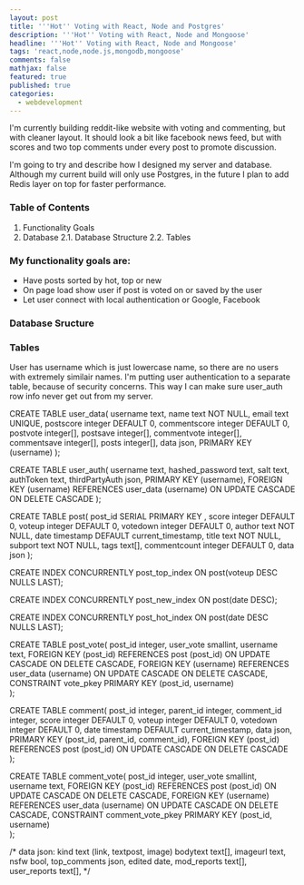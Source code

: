 ```yaml
---
layout: post
title: '''Hot'' Voting with React, Node and Postgres'
description: '''Hot'' Voting with React, Node and Mongoose'
headline: '''Hot'' Voting with React, Node and Mongoose'
tags: 'react,node,node.js,mongodb,mongoose'
comments: false
mathjax: false
featured: true
published: true
categories:
  - webdevelopment
---
```

I'm currently building reddit-like website with voting and commenting, but with cleaner layout. It should look a bit like facebook news feed, but with scores and two top comments under every post to promote discussion.

I'm going to try and describe how I designed my server and database. Although my current build will only use Postgres, in the future I plan to add Redis layer on top for faster performance.

### Table of Contents

1. Functionality Goals
2. Database
	2.1. Database Structure
    2.2. Tables


### My functionality goals are:

- Have posts sorted by hot, top or new
- On page load show user if post is voted on or saved by the user
- Let user connect with local authentication or Google, Facebook


### Database Sructure

### Tables 

User has username which is just lowercase name, so there are no users with extremely similair names. 
I'm putting user authentication to a separate table, because of security concerns. This way I can make sure user_auth row info never get out from my server.

CREATE TABLE user_data(
  username text,
  name text NOT NULL,
  email text UNIQUE,
  postscore integer DEFAULT 0,
  commentscore integer DEFAULT 0,
  postvote integer[],
  postsave integer[],
  commentvote integer[],
  commentsave integer[],
  posts integer[],
  data json,
  PRIMARY KEY (username)
);
  
CREATE TABLE user_auth(
  username text,
  hashed_password text,
  salt text,
  authToken text,
  thirdPartyAuth json,
  PRIMARY KEY (username),
  FOREIGN KEY (username) REFERENCES user_data (username) ON UPDATE CASCADE ON DELETE CASCADE
);  


CREATE TABLE post(
 post_id SERIAL PRIMARY KEY ,
 score integer DEFAULT 0,
 voteup integer DEFAULT 0,
 votedown integer DEFAULT 0,
 author text NOT NULL,
 date timestamp DEFAULT current_timestamp, 
 title text NOT NULL,
 subport text NOT NULL,
 tags text[],
 commentcount integer DEFAULT 0,
 data json
);

CREATE INDEX CONCURRENTLY post_top_index ON post(voteup DESC NULLS LAST);

CREATE INDEX CONCURRENTLY post_new_index ON post(date DESC);

CREATE INDEX CONCURRENTLY post_hot_index ON post(date DESC NULLS LAST);


CREATE TABLE post_vote(
  post_id integer,
  user_vote smallint,
  username text,
  FOREIGN KEY (post_id) REFERENCES post (post_id) ON UPDATE CASCADE ON DELETE CASCADE,
  FOREIGN KEY (username) REFERENCES user_data (username) ON UPDATE CASCADE ON DELETE CASCADE,
  CONSTRAINT vote_pkey PRIMARY KEY (post_id, username)  
);

CREATE TABLE comment(
  post_id integer,
  parent_id integer,
  comment_id integer,
  score integer DEFAULT 0,
  voteup integer DEFAULT 0,
  votedown integer DEFAULT 0,
  date timestamp DEFAULT current_timestamp,
  data json,
  PRIMARY KEY (post_id, parent_id, comment_id),
  FOREIGN KEY (post_id) REFERENCES post (post_id)  ON UPDATE CASCADE ON DELETE CASCADE
);

CREATE TABLE comment_vote(
  post_id integer,
  user_vote smallint,
  username text,
  FOREIGN KEY (post_id) REFERENCES post (post_id) ON UPDATE CASCADE ON DELETE CASCADE,
  FOREIGN KEY (username) REFERENCES user_data (username) ON UPDATE CASCADE ON DELETE CASCADE,
  CONSTRAINT comment_vote_pkey PRIMARY KEY (post_id, username)  
);

/*
data json: 
  kind text (link, textpost, image)
  bodytext text[],
  imageurl text,
  nsfw bool,
  top_comments json,
  edited date,
  mod_reports text[],
  user_reports text[],
*/
















